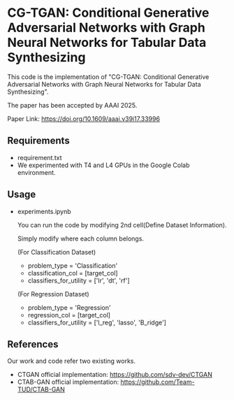 # CG-TGAN: Conditional Generative Adversarial Networks with Graph Neural Networks for Tabular Data Synthesizing
This code is the implementation of "CG-TGAN: Conditional Generative Adversarial Networks with Graph Neural Networks for Tabular Data Synthesizing".

The paper has been accepted by AAAI 2025.

Paper Link: https://doi.org/10.1609/aaai.v39i17.33996

## Requirements
* requirement.txt
* We experimented with T4 and L4 GPUs in the Google Colab environment. 

## Usage
* experiments.ipynb

    You can run the code by modifying 2nd cell(Define Dataset Information).

    Simply modify where each column belongs.

    (For Classification Dataset)

    * problem_type = 'Classification'
    * classification_col = [target_col]
    * classifiers_for_utility = ['lr', 'dt', 'rf']

    (For Regression Dataset)

    * problem_type = 'Regression'
    * regression_col = [target_col]
    * classifiers_for_utility = ['l_reg', 'lasso', 'B_ridge']

## References
Our work and code refer two existing works.
* CTGAN official implementation: https://github.com/sdv-dev/CTGAN
* CTAB-GAN official implementation: https://github.com/Team-TUD/CTAB-GAN

